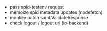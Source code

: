- pass spid-testenv request
- memoize spid metadata updates (nodefetch)
- monkey patch saml.ValidateResponse
- check logout / logout url (io-backend)
